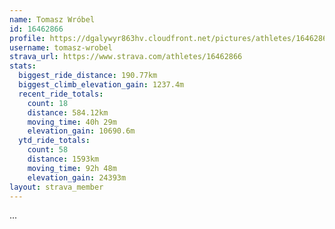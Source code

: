 ```yaml
---
name: Tomasz Wróbel
id: 16462866
profile: https://dgalywyr863hv.cloudfront.net/pictures/athletes/16462866/10169785/1/large.jpg
username: tomasz-wrobel
strava_url: https://www.strava.com/athletes/16462866
stats:
  biggest_ride_distance: 190.77km
  biggest_climb_elevation_gain: 1237.4m
  recent_ride_totals:
    count: 18
    distance: 584.12km
    moving_time: 40h 29m
    elevation_gain: 10690.6m
  ytd_ride_totals:
    count: 58
    distance: 1593km
    moving_time: 92h 48m
    elevation_gain: 24393m
layout: strava_member
--- 
```

...
